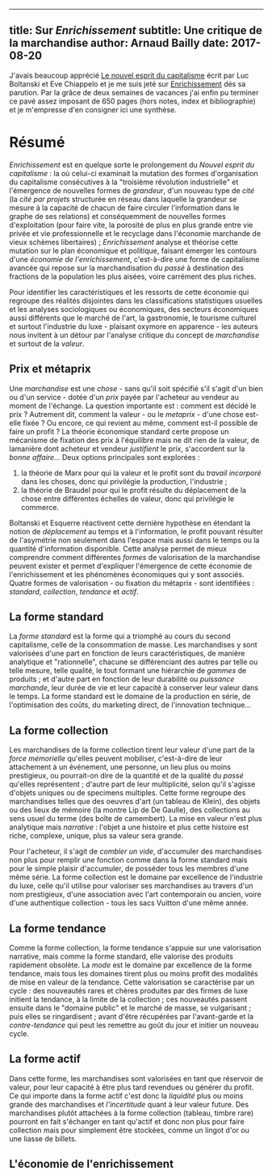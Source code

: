 ------------
title: Sur _Enrichissement_ 
subtitle: Une critique de la marchandise
author: Arnaud Bailly 
date: 2017-08-20
------------

J'avais beaucoup apprécié [Le nouvel esprit du capitalisme]() écrit par Luc Boltanski et Eve Chiappelo et je me suis jeté sur [Enrichissement]() dés sa parution. Par la grâce de deux semaines de vacances j'ai enfin pu terminer ce pavé assez imposant de 650 pages (hors notes, index et bibliographie) et je m'empresse d'en consigner ici une synthèse. 

# Résumé 

_Enrichissement_ est en quelque sorte le prolongement du _Nouvel esprit du capitalisme_ : la où celui-ci examinait la mutation des formes d'organisation du capitalisme consécutives à la "troisième révolution industrielle" et l'émergence de nouvelles formes de _grandeur_, d'un nouveau type de _cité_ (la _cité par projets_ structurée en réseau dans laquelle la grandeur se mesure à la capacité de chacun de faire circuler l'information dans le graphe de ses relations) et conséquemment de nouvelles formes d'exploitation (pour faire vite, la porosité de plus en plus grande entre vie privée et vie professionnelle et le recyclage dans l'économie marchande de vieux schèmes libertaires) ; _Enrichissement_ analyse et théorise cette mutation sur le plan économique et politique, faisant émerger les contours d'une _économie de l'enrichissement_, c'est-à-dire une forme de capitalisme avancée qui repose sur la marchandisation du _passé_ à destination des fractions de la population les plus aisées, voire carrément des plus riches.

Pour identifier les caractéristiques et les ressorts de cette économie qui regroupe des réalités disjointes dans les classifications statistiques usuelles et les analyses sociologiques ou économiques, des secteurs économiques aussi différents que le marché de l'art, la gastronomie, le tourisme culturel et surtout l'industrie du luxe - plaisant oxymore en apparence - les auteurs nous invitent à un détour par l'analyse critique du concept de _marchandise_ et surtout de la _valeur_.

## Prix et métaprix

Une _marchandise_ est une _chose_ - sans qu'il soit spécifié s'il s'agit d'un bien ou d'un service - dotée d'un _prix_ payée par l'acheteur au vendeur au moment de l'échange. La question importante est : comment est décidé le prix ? Autrement dit, comment la valeur - ou le _metaprix_ - d'une chose est-elle fixée ? Ou encore, ce qui revient au même, comment est-il possible de faire un profit ? La théorie économique standard certe propose un mécanisme de fixation des prix à l'équilibre mais ne dit rien de la valeur, de lamanière dont acheteur et vendeur _justifient_ le prix, s'accordent sur la _bonne affaire_... Deux options principales sont explorées :

1. la théorie de Marx pour qui la valeur et le profit sont du _travail incorporé_ dans les choses, donc qui privilégie la production, l'industrie ;
2. la théorie de Braudel pour qui le profit résulte du déplacement de la chose entre différentes échelles de valeur, donc qui privilégie le commerce.

Boltanski et Esquerre réactivent cette dernière hypothèse en étendant la notion de _déplacement_ au temps et à l'information, le profit pouvant résulter de l'asymétrie non seulement dans l'espace mais aussi dans le temps ou la quantité d'information disponible. Cette analyse permet de mieux comprendre comment différentes _formes_ de valorisation de la marchandise peuvent exister et permet d'expliquer l'émergence de cette économie de l'enrichissement et les phénomènes économiques qui y sont associés. Quatre formes de valorisation - ou fixation du métaprix - sont identifiées : _standard_, _collection_, _tendance_ et _actif_.

## La forme standard 

La _forme standard_ est la forme qui a triomphé au cours du second capitalisme, celle de la consommation de masse. Les marchandises y sont valorisées d'une part en fonction de leurs caractéristiques, de manière analytique et "rationnelle", chacune se différenciant des autres par telle ou telle mesure, telle qualité, le tout formant une hiérarchie de _gammes_ de produits ; et d'autre part en fonction de leur durabilité ou _puissance marchande_, leur durée de vie et leur capacité à conserver leur valeur dans le temps. La forme standard est le domaine de la production en série, de l'optimisation des coûts, du marketing direct, de l'innovation technique...

## La forme collection

Les marchandises de la forme collection tirent leur valeur d'une part de la _force mémorielle_ qu'elles peuvent mobiliser, c'est-à-dire de leur attachement à un événement, une personne, un lieu plus ou moins prestigieux, ou pourrait-on dire de la quantité et de la qualité du _passé_ qu'elles représentent ; d'autre part de leur multiplicité, selon qu'il s'agisse d'objets uniques ou de specimens multiples. Cette forme regroupe des marchandises telles que des oeuvres d'art (un tableau de Klein), des objets ou des lieux de mémoire (la montre Lip de De Gaulle), des collections au sens usuel du terme (des boîte de camembert). La mise en valeur n'est plus analytique mais _narrative_ : l'objet a une histoire et plus cette histoire est riche, complexe, unique, plus sa valeur sera grande.

Pour l'acheteur, il s'agit de _combler un vide_, d'accumuler des marchandises non plus pour remplir une fonction comme dans la forme standard mais pour le simple plaisir d'accumuler, de posséder tous les membres d'une même série. La forme collection est le domaine par excellence de l'industrie du luxe, celle qu'il utilise pour valoriser ses marchandises au travers d'un nom prestigieux, d'une association avec l'art contemporain ou ancien, voire d'une authentique collection - tous les sacs Vuitton d'une même année.

## La forme tendance

Comme la forme collection, la forme tendance s'appuie sur une valorisation narrative, mais comme la forme standard, elle valorise des produits rapidement obsolète. La _mode_ est le domaine par excellence de la forme tendance, mais tous les domaines tirent plus ou moins profit des modalités de mise en valeur de la tendance. Cette valorisation se caractérise par un cycle : des nouveautés rares et chères produites par des firmes de luxe initient la tendance, à la limite de la collection ; ces nouveautés passent ensuite dans le "domaine public" et le marché de masse, se vulgarisant ; puis elles se ringardisent ; avant d'être récupérées par l'avant-garde et la _contre-tendance_ qui peut les remettre au goût du jour et initier un nouveau cycle.

## La forme actif

Dans cette forme, les marchandises sont valorisées en tant que réservoir de valeur, pour leur capacité à être plus tard revendues ou générer du profit. Ce qui importe dans la forme actif c'est donc la _liquidité_ plus ou moins grande des marchandises et _l'incertitude_  quant à leur valeur future. Des marchandises plutôt attachées à la forme collection (tableau, timbre rare) pourront en fait s'échanger en tant qu'actif et donc non plus pour faire collection mais pour simplement être stockées, comme un lingot d'or ou une liasse de billets.

## L'économie de l'enrichissement

